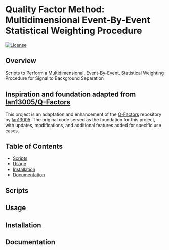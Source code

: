# Quality Factor Method: Multidimensional Event-By-Event Statistical Weighting Procedure

[![License](https://img.shields.io/badge/License-MIT-blue.svg)](LICENSE.md)

## Overview 
Scripts to Perform a Multidimensional, Event-By-Event, Statistical Weighting Procedure for Signal to Background Separation


## Inspiration and foundation adapted from [lan13005/Q-Factors](https://github.com/lan13005/Q-Factors)

This project is an adaptation and enhancement of the [Q-Factors](https://github.com/lan13005/Q-Factors) repository by [lan13005](https://github.com/lan13005). The original code served as the foundation for this project, with updates, modifications, and additional features added for specific use cases.

## Table of Contents

- [Scripts](#scripts)
- [Usage](#usage)
- [Installation](#installation)
- [Documentation](#documentation)


## Scripts


## Usage


## Installation


## Documentation

